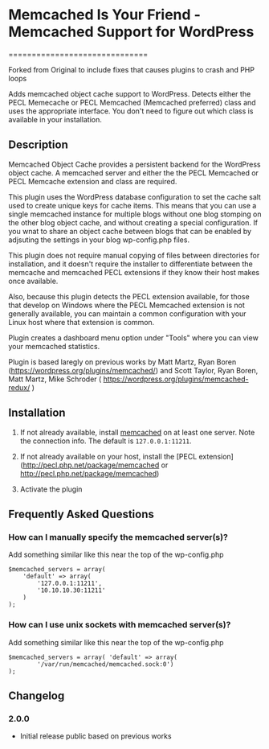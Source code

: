# Memcached Is Your Friend - Memcached Support for WordPress #
==============================

Forked from Original to include fixes that causes plugins to crash and PHP loops

Adds memcached object cache support to WordPress.  Detects either the PECL Memecache or PECL Memcached (Memcached preferred)
class and uses the appropriate interface.  You don't need to figure out which class is available in your installation.

## Description ##
Memcached Object Cache provides a persistent backend for the WordPress object cache. A memcached server and either the
the PECL Memcached or PECL Memcache extension and class are required.

This plugin uses the WordPress database configuration to set the cache salt used to create unique keys for cache items. This
means that you can use a single memcached instance for multiple blogs without one blog stomping on the other blog 
object cache, and without creating a special configuration. If you wnat to share an object cache between blogs that can be 
enabled by adjsuting the settings in your blog wp-config.php files.

This plugin does not require manual copying of files between directories for installation, and it doesn't require the installer
to differentiate between the memcache and memcached PECL extensions if they know their host makes once available.

Also, because this plugin detects the PECL extension available, for those that develop on Windows where the
PECL Memcached extension is not generally available, you can maintain a common configuration with your Linux host
where that extension is common.

Plugin creates a dashboard menu option under "Tools" where you can view your memcached statistics.

Plugin is based laregly on previous works by Matt Martz, Ryan Boren (https://wordpress.org/plugins/memcached/) and
Scott Taylor, Ryan Boren, Matt Martz, Mike Schroder ( https://wordpress.org/plugins/memcached-redux/ )

## Installation ##
1. If not already available, install [memcached](http://danga.com/memcached) on at least one server. Note the connection info. The default is `127.0.0.1:11211`.

1. If not already available on your host, install the [PECL extension](http://pecl.php.net/package/memcached or http://pecl.php.net/package/memcached)

1. Activate the plugin

## Frequently Asked Questions ##

### How can I manually specify the memcached server(s)? ###

Add something similar like this near the top of the wp-config.php

```
$memcached_servers = array(
	'default' => array(
		'127.0.0.1:11211',
		'10.10.10.30:11211'
	)
);
```

### How can I use unix sockets with memcached server(s)? ###

Add something similar like this near the top of the wp-config.php
```
$memcached_servers = array( 'default' => array(
        '/var/run/memcached/memcached.sock:0')
);
```

## Changelog ##

### 2.0.0 ###
* Initial release public based on previous works
